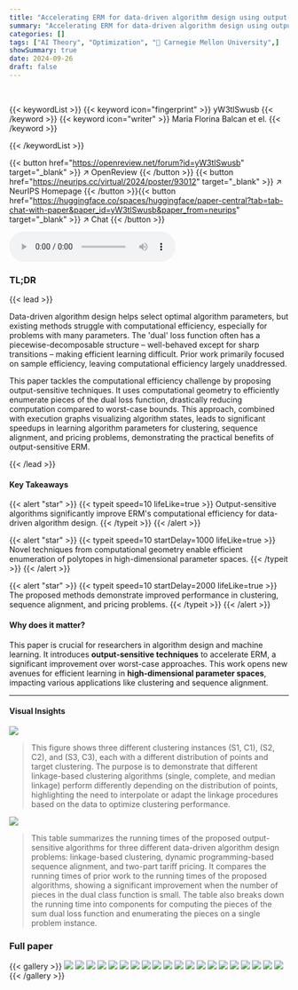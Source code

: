 ```yaml
---
title: "Accelerating ERM for data-driven algorithm design using output-sensitive techniques"
summary: "Accelerating ERM for data-driven algorithm design using output-sensitive techniques achieves computationally efficient learning by scaling with the actual number of pieces in the dual loss function, n..."
categories: []
tags: ["AI Theory", "Optimization", "🏢 Carnegie Mellon University",]
showSummary: true
date: 2024-09-26
draft: false
---
```


<br>

{{< keywordList >}}
{{< keyword icon="fingerprint" >}} yW3tlSwusb {{< /keyword >}}
{{< keyword icon="writer" >}} Maria Florina Balcan et el. {{< /keyword >}}
 
{{< /keywordList >}}

{{< button href="https://openreview.net/forum?id=yW3tlSwusb" target="_blank" >}}
↗ OpenReview
{{< /button >}}
{{< button href="https://neurips.cc/virtual/2024/poster/93012" target="_blank" >}}
↗ NeurIPS Homepage
{{< /button >}}{{< button href="https://huggingface.co/spaces/huggingface/paper-central?tab=tab-chat-with-paper&paper_id=yW3tlSwusb&paper_from=neurips" target="_blank" >}}
↗ Chat
{{< /button >}}



<audio controls>
    <source src="https://ai-paper-reviewer.com/yW3tlSwusb/podcast.wav" type="audio/wav">
    Your browser does not support the audio element.
</audio>


### TL;DR


{{< lead >}}

Data-driven algorithm design helps select optimal algorithm parameters, but existing methods struggle with computational efficiency, especially for problems with many parameters.  The 'dual' loss function often has a piecewise-decomposable structure – well-behaved except for sharp transitions – making efficient learning difficult.  Prior work primarily focused on sample efficiency, leaving computational efficiency largely unaddressed.

This paper tackles the computational efficiency challenge by proposing output-sensitive techniques.  It uses computational geometry to efficiently enumerate pieces of the dual loss function, drastically reducing computation compared to worst-case bounds. This approach, combined with execution graphs visualizing algorithm states, leads to significant speedups in learning algorithm parameters for clustering, sequence alignment, and pricing problems, demonstrating the practical benefits of output-sensitive ERM.

{{< /lead >}}


#### Key Takeaways

{{< alert "star" >}}
{{< typeit speed=10 lifeLike=true >}} Output-sensitive algorithms significantly improve ERM's computational efficiency for data-driven algorithm design. {{< /typeit >}}
{{< /alert >}}

{{< alert "star" >}}
{{< typeit speed=10 startDelay=1000 lifeLike=true >}} Novel techniques from computational geometry enable efficient enumeration of polytopes in high-dimensional parameter spaces. {{< /typeit >}}
{{< /alert >}}

{{< alert "star" >}}
{{< typeit speed=10 startDelay=2000 lifeLike=true >}} The proposed methods demonstrate improved performance in clustering, sequence alignment, and pricing problems. {{< /typeit >}}
{{< /alert >}}

#### Why does it matter?
This paper is crucial for researchers in algorithm design and machine learning.  It introduces **output-sensitive techniques** to accelerate ERM, a significant improvement over worst-case approaches. This work opens new avenues for efficient learning in **high-dimensional parameter spaces**, impacting various applications like clustering and sequence alignment.

------
#### Visual Insights



![](https://ai-paper-reviewer.com/yW3tlSwusb/figures_22_1.jpg)

> This figure shows three different clustering instances (S1, C1), (S2, C2), and (S3, C3), each with a different distribution of points and target clustering. The purpose is to demonstrate that different linkage-based clustering algorithms (single, complete, and median linkage) perform differently depending on the distribution of points, highlighting the need to interpolate or adapt the linkage procedures based on the data to optimize clustering performance.





![](https://ai-paper-reviewer.com/yW3tlSwusb/tables_1_1.jpg)

> This table summarizes the running times of the proposed output-sensitive algorithms for three different data-driven algorithm design problems: linkage-based clustering, dynamic programming-based sequence alignment, and two-part tariff pricing.  It compares the running times of prior work to the running times of the proposed algorithms, showing a significant improvement when the number of pieces in the dual class function is small. The table also breaks down the running time into components for computing the pieces of the sum dual loss function and enumerating the pieces on a single problem instance.





### Full paper

{{< gallery >}}
<img src="https://ai-paper-reviewer.com/yW3tlSwusb/1.png" class="grid-w50 md:grid-w33 xl:grid-w25" />
<img src="https://ai-paper-reviewer.com/yW3tlSwusb/2.png" class="grid-w50 md:grid-w33 xl:grid-w25" />
<img src="https://ai-paper-reviewer.com/yW3tlSwusb/3.png" class="grid-w50 md:grid-w33 xl:grid-w25" />
<img src="https://ai-paper-reviewer.com/yW3tlSwusb/4.png" class="grid-w50 md:grid-w33 xl:grid-w25" />
<img src="https://ai-paper-reviewer.com/yW3tlSwusb/5.png" class="grid-w50 md:grid-w33 xl:grid-w25" />
<img src="https://ai-paper-reviewer.com/yW3tlSwusb/6.png" class="grid-w50 md:grid-w33 xl:grid-w25" />
<img src="https://ai-paper-reviewer.com/yW3tlSwusb/7.png" class="grid-w50 md:grid-w33 xl:grid-w25" />
<img src="https://ai-paper-reviewer.com/yW3tlSwusb/8.png" class="grid-w50 md:grid-w33 xl:grid-w25" />
<img src="https://ai-paper-reviewer.com/yW3tlSwusb/9.png" class="grid-w50 md:grid-w33 xl:grid-w25" />
<img src="https://ai-paper-reviewer.com/yW3tlSwusb/10.png" class="grid-w50 md:grid-w33 xl:grid-w25" />
<img src="https://ai-paper-reviewer.com/yW3tlSwusb/11.png" class="grid-w50 md:grid-w33 xl:grid-w25" />
<img src="https://ai-paper-reviewer.com/yW3tlSwusb/12.png" class="grid-w50 md:grid-w33 xl:grid-w25" />
<img src="https://ai-paper-reviewer.com/yW3tlSwusb/13.png" class="grid-w50 md:grid-w33 xl:grid-w25" />
<img src="https://ai-paper-reviewer.com/yW3tlSwusb/14.png" class="grid-w50 md:grid-w33 xl:grid-w25" />
<img src="https://ai-paper-reviewer.com/yW3tlSwusb/15.png" class="grid-w50 md:grid-w33 xl:grid-w25" />
<img src="https://ai-paper-reviewer.com/yW3tlSwusb/16.png" class="grid-w50 md:grid-w33 xl:grid-w25" />
<img src="https://ai-paper-reviewer.com/yW3tlSwusb/17.png" class="grid-w50 md:grid-w33 xl:grid-w25" />
<img src="https://ai-paper-reviewer.com/yW3tlSwusb/18.png" class="grid-w50 md:grid-w33 xl:grid-w25" />
<img src="https://ai-paper-reviewer.com/yW3tlSwusb/19.png" class="grid-w50 md:grid-w33 xl:grid-w25" />
<img src="https://ai-paper-reviewer.com/yW3tlSwusb/20.png" class="grid-w50 md:grid-w33 xl:grid-w25" />
{{< /gallery >}}